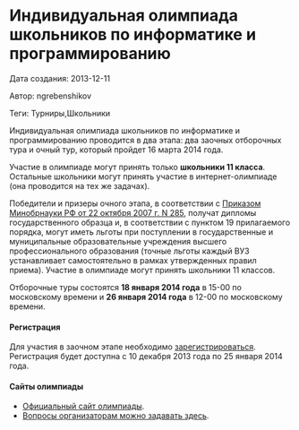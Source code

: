 # Индивидуальная олимпиада школьников по информатике и программированию

Дата создания: 2013-12-11

Автор: ngrebenshikov

Теги: Турниры,Школьники

Индивидуальная олимпиада школьников по информатике и программированию проводится в два этапа: два заочных отборочных тура и очный тур, который пройдет 16 марта 2014 года.  
  
Участие в олимпиаде могут принять только **школьники 11 класса**. Остальные школьники могут принять участие в интернет-олимпиаде (она проводится на тех же задачах).  
  
   
  
Победители и призеры очного этапа, в соответствии с [Приказом Минобрнауки РФ от 22 октября 2007 г. N 285](http://www.edu.ru/db-mon/mo/Data/d_07/m285.html), получат дипломы государственного образца и, в соответствии с пунктом 19 прилагаемого порядка, могут иметь льготы при поступлении в государственные и муниципальные образовательные учреждения высшего профессионального образования (точные льготы каждый ВУЗ устанавливает самостоятельно в рамках утвержденных правил приема). Участие в олимпиаде могут принять школьники 11 классов.  
  
Отборочные туры состоятся **18 января 2014 года** в 15-00 по московскому времени и **26 января 2014 года** в 12-00 по московскому времени.

#### Регистрация
  
Для участия в заочном этапе необходимо [зарегистрироваться](http://neerc.ifmo.ru/school/ioip/registration.jsp). Регистрация будет доступна с 10 декабря 2013 года по 25 января 2014 года.  
  

#### Сайты олимпиады

- [Официальный сайт олимпиады](http://neerc.ifmo.ru/school/ioip).
- [Вопросы организаторам можно задавать здесь](http://codeforces.ru/blog/entry/9890).


